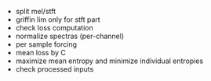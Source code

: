 * split mel/stft
* griffin lim only for stft part
* check loss computation
* normalize spectras (per-channel)
* per sample forcing
* mean loss by C
* maximize mean entropy and minimize individual entropies
* check processed inputs
